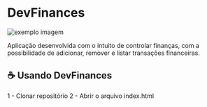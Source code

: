 # DevFinances

<img src="https://i.imgur.com/lUivrUG.png" alt="exemplo imagem">

Aplicação desenvolvida com o intuito de controlar finanças, com a possibilidade de adicionar, remover e listar transações financeiras.

## ☕ Usando DevFinances

1 - Clonar repositório
2 - Abrir o arquivo index.html
